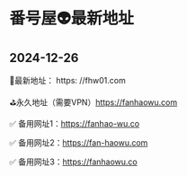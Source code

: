 # 番号屋👽最新地址
## 2024-12-26
💯最新地址： https: //fhw01.com

⛳️永久地址（需要VPN）https://fanhaowu.com

✅ 备用网址1：https://fanhao-wu.co

✅ 备用网址2：https://fan-haowu.com

✅ 备用网址3：https://fanhaowu.co
